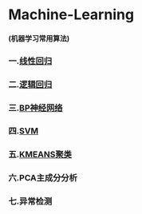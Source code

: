 # Machine-Learning
#### (机器学习常用算法)
### 一.[线性回归](https://github.com/Spr1nt0a0/Machine-Learning/tree/master/LinearRegression)
### 二.[逻辑回归](https://github.com/Spr1nt0a0/Machine-Learning/tree/master/LogisticRegression)
### 三.[BP神经网络](https://github.com/Spr1nt0a0/Machine-Learning/tree/master/NeuralNetwok)
### 四.[SVM](https://github.com/Spr1nt0a0/Machine-Learning/tree/master/SVM)
### 五.[KMEANS聚类](https://github.com/Spr1nt0a0/Machine-Learning/tree/master/K-Means)
### 六.PCA主成分分析
### 七.异常检测
